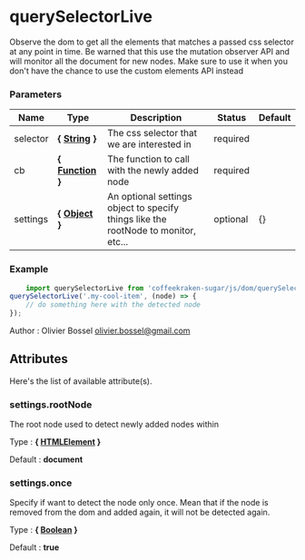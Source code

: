 # querySelectorLive

Observe the dom to get all the elements that matches a passed css selector at any point in time.
Be warned that this use the mutation observer API and will monitor all the document for new nodes. Make sure to use it
when you don't have the chance to use the custom elements API instead



### Parameters
Name  |  Type  |  Description  |  Status  |  Default
------------  |  ------------  |  ------------  |  ------------  |  ------------
selector  |  **{ [String](https://developer.mozilla.org/fr/docs/Web/JavaScript/Reference/Objets_globaux/String) }**  |  The css selector that we are interested in  |  required  |
cb  |  **{ [Function](https://developer.mozilla.org/fr/docs/Web/JavaScript/Reference/Objets_globaux/Function) }**  |  The function to call with the newly added node  |  required  |
settings  |  **{ [Object](https://developer.mozilla.org/fr/docs/Web/JavaScript/Reference/Objets_globaux/Object) }**  |  An optional settings object to specify things like the rootNode to monitor, etc...  |  optional  |  {}

### Example
```js
	import querySelectorLive from 'coffeekraken-sugar/js/dom/querySelectorLive'
querySelectorLive('.my-cool-item', (node) => {
	// do something here with the detected node
});
```
Author : Olivier Bossel [olivier.bossel@gmail.com](mailto:olivier.bossel@gmail.com)




## Attributes

Here's the list of available attribute(s).

### settings.rootNode

The root node used to detect newly added nodes within

Type : **{ [HTMLElement](https://developer.mozilla.org/fr/docs/Web/API/HTMLElement) }**

Default : **document**


### settings.once

Specify if want to detect the node only once. Mean that if the node is removed from the dom and added again, it will not be detected again.

Type : **{ [Boolean](https://developer.mozilla.org/fr/docs/Web/JavaScript/Reference/Objets_globaux/Boolean) }**

Default : **true**